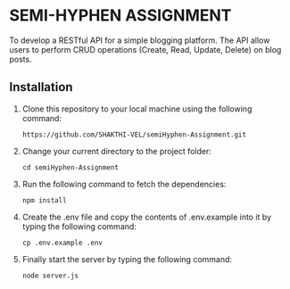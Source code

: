 # SEMI-HYPHEN ASSIGNMENT

 To develop a RESTful API for a simple blogging platform. The API allow users to perform CRUD operations (Create, Read, Update, Delete) on blog posts.

## Installation

1. Clone this repository to your local machine using the following command:

   ```
   https://github.com/SHAKTHI-VEL/semiHyphen-Assignment.git
   ```

2. Change your current directory to the project folder:

   ```
   cd semiHyphen-Assignment
   ```

3. Run the following command to fetch the dependencies:

   ```
   npm install
   ```

4. Create the .env file and copy the contents of .env.example into it by typing the following command:
    ```
    cp .env.example .env
    ```

5. Finally start the server by typing the following command:
    ```
    node server.js
    ```
